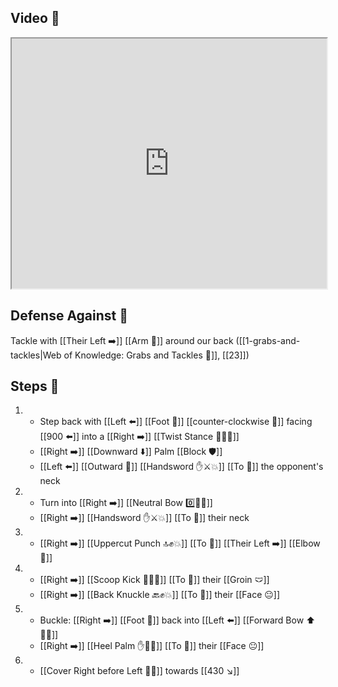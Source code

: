 ## Video 🎥

<iframe src="https://www.youtube.com/embed/4Bi7OLLs0Z8?start=591" width="100%" height="400"></iframe>

## Defense Against 🤺

Tackle with [[Their Left ➡️]] [[Arm 💪]] around our back ([[1-grabs-and-tackles|Web of Knowledge: Grabs and Tackles 🤝]], [[23]])
## Steps 👣

1. - Step back with [[Left ⬅️]] [[Foot 🦶]] [[counter-clockwise 🔄]] facing [[900 ⬅️]] into a [[Right ➡️]] [[Twist Stance 🔄🧍‍♂️]]
    - [[Right ➡️]] [[Downward ⬇️]] Palm [[Block 🛡️]] 
    - [[Left ⬅️]] [[Outward 🔼]] [[Handsword ✋⚔️💥]] [[To 🎯]] the opponent's neck
2. - Turn into [[Right ➡️]] [[Neutral Bow 0️⃣🧍‍♂️]] 
    - [[Right ➡️]] [[Handsword ✋⚔️💥]] [[To 🎯]] their neck
3. - [[Right ➡️]] [[Uppercut Punch 🔝✊💥]] [[To 🎯]] [[Their Left ➡️]] [[Elbow 💪]]
4. - [[Right ➡️]] [[Scoop Kick 🥄🦶💥]] [[To 🎯]] their [[Groin 🩲]]
    - [[Right ➡️]] [[Back Knuckle 🔙✊💥]] [[To 🎯]] their [[Face 😐]]
5. - Buckle: [[Right ➡️]] [[Foot 🦶]] back into [[Left ⬅️]] [[Forward Bow ⬆️🧍‍♂️]] 
    - [[Right ➡️]] [[Heel Palm ✋🌴💥]] [[To 🎯]] their [[Face 😐]]
6. - [[Cover Right before Left 🦶🔄]] towards [[430 ↘️]]